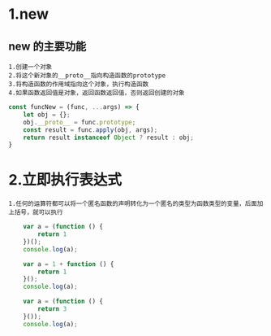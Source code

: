 # 1.new

## new 的主要功能
    1.创建一个对象
    2.将这个新对象的__proto__指向构造函数的prototype
    3.将构造函数的作用域指向这个对象，执行构造函数
    4.如果函数返回值是对象，返回函数返回值，否则返回创建的对象

```js
const funcNew = (func, ...args) => {
    let obj = {};
    obj.__proto__ = func.prototype;
    const result = func.apply(obj, args);
    return result instanceof Object ? result : obj;
}
```

# 2.立即执行表达式

    1.任何的运算符都可以将一个匿名函数的声明转化为一个匿名的类型为函数类型的变量，后面加上括号，就可以执行
```js
    var a = (function () {
        return 1
    })();
    console.log(a);

    var a = 1 + function () {
        return 1
    }();
    console.log(a);

    var a = (function () {
        return 3
    }());
    console.log(a);
```